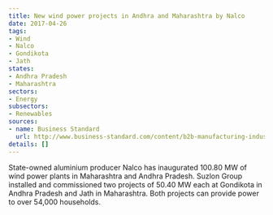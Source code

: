 ```yaml
---
title: New wind power projects in Andhra and Maharashtra by Nalco
date: 2017-04-26
tags:
- Wind
- Nalco
- Gondikota
- Jath
states:
- Andhra Pradesh
- Maharashtra
sectors:
- Energy
subsectors:
- Renewables
sources:
- name: Business Standard
  url: http://www.business-standard.com/content/b2b-manufacturing-industry/nalco-inaugurates-100-80-mw-wind-plants-in-maharashtra-andhra-pradesh-117041800693_1.html
details: []
---
```


State-owned aluminium producer Nalco has inaugurated 100.80 MW of wind power plants in Maharashtra and Andhra Pradesh. Suzlon Group installed and commissioned two projects of 50.40 MW each at Gondikota in Andhra Pradesh and Jath in Maharashtra. Both projects can provide power to over 54,000 households.
